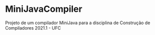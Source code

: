 # MiniJavaCompiler

Projeto de um compilador MiniJava para a disciplina de Construção de Compiladores 2021.1 - UFC
